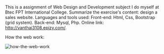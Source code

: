 This is a assignment of Web Design and Development subject I do myself at Btec FPT International College.
Summarize the exercise's content: design a sales website.
Languages and tools used:
Front-end: Html, Css, Bootstrap (grid system).
Back-end: Mysql, Php.
Online link: http://vanthai3108.epizy.com/.

How the web work:



![how-the-web-work](https://github.com/vanthai3108/Sales-website---Btec-Assignment---/blob/master/images/how-the-web-work.png)
